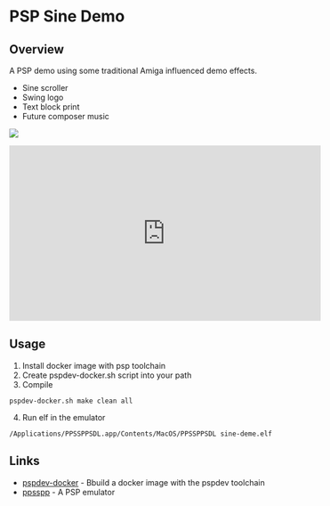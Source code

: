 # PSP Sine Demo

## Overview 
A PSP demo using some traditional Amiga influenced demo effects.

- Sine scroller
- Swing logo
- Text block print
- Future composer music

![](https://github.com/optixx/psp-sine-demo/raw/master/screenshots/sine-demo1.png)

<iframe width="560" height="315" src="https://www.youtube.com/embed/GUyV878LCI4" frameborder="0" allow="accelerometer; autoplay; encrypted-media; gyroscope; picture-in-picture" allowfullscreen></iframe>

## Usage
1. Install docker image with psp toolchain
2. Create pspdev-docker.sh script into your path
3. Compile
```
pspdev-docker.sh make clean all 
```
4. Run elf in the emulator 
```
/Applications/PPSSPPSDL.app/Contents/MacOS/PPSSPPSDL sine-deme.elf
```

## Links
* [pspdev-docker](https://github.com/optixx/pspdev-docker) - Bbuild a docker image with the pspdev toolchain
* [ppsspp](https://www.ppsspp.org/) - A PSP emulator
